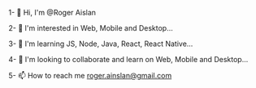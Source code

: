 1- 👋 Hi, I'm @Roger Aislan

2- 👀 I'm interested in Web, Mobile and Desktop...

3- 🌱 I'm learning JS, Node, Java, React, React Native...

4- 💞️ I'm looking to collaborate and learn on Web, Mobile and Desktop...

5- 📫 How to reach me roger.ainslan@gmail.com

<!---
RogerAislan123/RogerAislan123 is a ✨ special ✨ repository because its `README.md` (this file) appears on your GitHub profile.
You can click the Preview link to take a look at your changes.
--->
